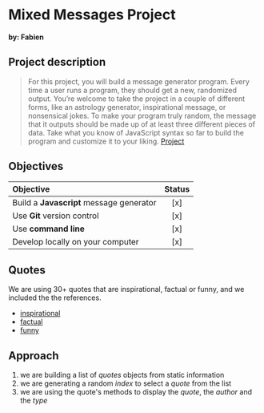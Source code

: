 # Mixed Messages Project
**by: Fabien**

## Project description
>For this project, you will build a message generator program. Every time a user runs a program, they should get a new, randomized output. You’re welcome to take the project in a couple of different forms, like an astrology generator, inspirational message, or nonsensical jokes. To make your program truly random, the message that it outputs should be made up of at least three different pieces of data. Take what you know of JavaScript syntax so far to build the program and customize it to your liking. [Project](https://www.codecademy.com/paths/full-stack-engineer-career-path/tracks/fscp-javascript-syntax-portfolio-project/modules/fscp-mixed-messages/kanban_projects/mixed-messages "Mixed Messages")

## Objectives

| Objective                                 | Status |    
|:----------------------------------------- |:------:|
| Build a **Javascript** message generator  |   [x]  | 
| Use **Git** version control               |   [x]  |
| Use **command line**                      |   [x]  |
| Develop locally on your computer          |   [x]  |


## Quotes
We are using 30+ quotes that are inspirational, factual or funny, and we included the the references.
- [inspirational](https://cdn.graciousquotes.com/wp-content/uploads/2021/02/100-Inspirational-Quotes-on-Learning-.pdf "source")
- [factual](http://brunswicksouthps.vic.edu.au/wp-content/uploads/2015/04/PP-27-Facts-2015.pdf?_sm_au_=iVV552Wr2kfvFSN5 "source")
- [funny](https://www.selfhelpcollective.com/support-files/27_free_funny_inspirational_quotes.pdf "funny")

## Approach
1. we are building a list of *quotes* objects from static information
2. we are generating a random *index* to select a *quote* from the list
3. we are using the quote's methods to display the *quote*, the *author* and the *type*

